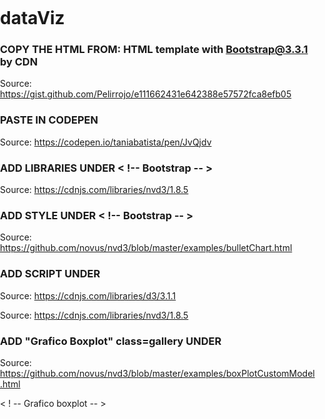# dataViz 


### COPY THE HTML FROM:    HTML template with Bootstrap@3.3.1 by CDN
Source:  https://gist.github.com/Pelirrojo/e111662431e642388e57572fca8efb05 
  
  
 
### PASTE IN CODEPEN 
Source:  https://codepen.io/taniabatista/pen/JvQjdv

 
### ADD LIBRARIES UNDER     < !-- Bootstrap -- >
Source:  https://cdnjs.com/libraries/nvd3/1.8.5

<link rel="https://cdnjs.cloudflare.com/ajax/libs/nvd3/1.8.5/nv.d3.css">
  
  
  
### ADD STYLE UNDER      < !-- Bootstrap -- >
Source:  https://github.com/novus/nvd3/blob/master/examples/bulletChart.html 

<style>
      text {
          font: 12px sans-serif;
      }
      svg {
          display: block;
      }
      html, body, #chart1, svg {
          margin: 0px;
          padding: 0px;
          height: 100%;
          width: 100%;
      }
  </style>
    
    
    
### ADD SCRIPT UNDER 	 <!-- jQuery (necessary for Bootstrap's JavaScript plugins) -->
Source:  https://cdnjs.com/libraries/d3/3.1.1

<script src="https://cdnjs.cloudflare.com/ajax/libs/d3/3.1.1/d3.js"></script>

Source:  https://cdnjs.com/libraries/nvd3/1.8.5
<script src="https://cdnjs.cloudflare.com/ajax/libs/nvd3/1.8.5/nv.d3.js"></script>

 
 
 
### ADD "Grafico Boxplot" class=gallery UNDER     <!-- Include all compiled plugins (below), or include individual files as needed -->
Source:  https://github.com/novus/nvd3/blob/master/examples/boxPlotCustomModel.html    

< ! -- Grafico boxplot -- >
</head>

<body>

<div class="gallery" id="chart1">
    <svg></svg>
</div>     




### ADD SCRIPT INSIDE         /* Here you can put here some magic on Javascript */
Source:  https://github.com/novus/nvd3/blob/master/examples/boxPlot.html

<script>
    nv.addGraph(function() {
      var chart = nv.models.boxPlotChart()
          .x(function(d) { return d.label })
          .staggerLabels(true)
          .maxBoxWidth(75) // prevent boxes from being incredibly wide
          .yDomain([0, 500])
          ;
      d3.select('#chart1 svg')
          .datum(exampleData())
          .call(chart);
      nv.utils.windowResize(chart.update);
      return chart;
    });
    function exampleData() {
     return  [
        {
          label: "Sample A",
          values: {
            Q1: 120,
            Q2: 150,
            Q3: 200,
            whisker_low: 115,
            whisker_high: 210,
            outliers: [50, 100, 225]
          },
        },
        {
          label: "Sample B",
          values: {
            Q1: 300,
            Q2: 350,
            Q3: 400,
            whisker_low: 225,
            whisker_high: 425,
            outliers: [175]
          },
        },
        {
          label: "Sample C",
          values: {
            Q1: 50,
            Q2: 100,
            Q3: 125,
            whisker_low: 25,
            whisker_high: 175,
            outliers: [0]
          },
        }
      ];
    }
</script>
